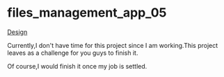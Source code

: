 # files_management_app_05

<a href="https://dribbble.com/shots/8082070-Files-Managment-App">Design</a>

Currently,I don't have time for this project since I am working.This project leaves as a challenge for you guys to finish it.

Of course,I would finish it once my job is settled.

